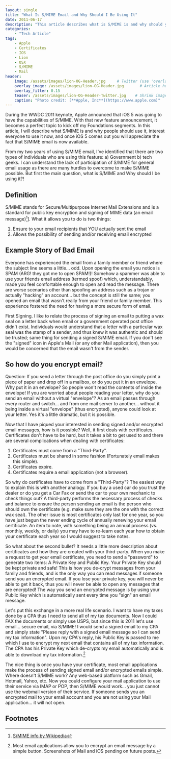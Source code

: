 ```yaml
---
layout: single
title: "What Is S/MIME Email and Why Should I Be Using It"
date: 2011-06-17
description: "This article describes what is S/MIME is and why should you care by giving examples that relate S/MIME to everyday occurrences."
categories:
    - "Tech Article"
tags:
    - Apple
    - Certificates
    - IOS
    - Lion
    - OSX
    - S/MIME
    - Mail
header:
    image: /assets/images/lion-OG-Header.jpg     # Twitter (use 'overlay_image')
    overlay_image: /assets/images/lion-OG-Header.jpg       # Article header at 2048x768
    overlay_filter: 0.15
    teaser: /assets/images/lion-OG-Header-Twitter.jpg    # Shrink image to 575 width
    caption: "Photo credit: [**Apple, Inc**](https://www.apple.com)"
---
```


During the WWDC 2011 keynote, Apple announced that iOS 5 was going to have the capabilities of S/MIME. With that new feature announcement, it becomes a perfect topic to kick off my Foundations segments. In this article, I will describe what S/MIME is and why people should use it, interest everyone to use it now, and once iOS 5 comes out you will appreciate the fact that S/MIME email is now available.

From my two years of using S/MIME email, I've identified that there are two types of individuals who are using this feature: a) Government b) tech geeks. I can understand the lack of participation of S/MIME for general email usage as there are many hurdles to overcome to make S/MIME possible. But first the main question, what is S/MIME and Why should I be using it?!

Definition
---

S/MIME stands for Secure/Multipurpose Internet Mail Extensions and is a standard for public key encryption and signing of MIME data (an email message)[^2]]. What it allows you to do is two things:

1.	Ensure to your email recipients that YOU actually sent the email
2.	Allows the possibility of sending and/or receiving email encrypted

Example Story of Bad Email
---

Everyone has experienced the email from a family member or friend where the subject line seems a little... odd. Upon opening the email you notice is SPAM (ARG! they got me to open SPAM!)! Somehow a spammer was able to use your friends email address (termed spoof) which, understandably, made you feel comfortable enough to open and read the message. There are worse scenarios other than spoofing an address such as a trojan or actually "hacking" an account... but the concept is still the same; you opened an email that wasn't really from your friend or family member. This experience fostered the need for having a more secure form of email.

First Signing. I like to relate the process of signing an email to putting a wax seal on a letter back when email or a government operated post office didn't exist. Individuals would understand that a letter with a particular wax seal was the stamp of a sender, and thus knew it was authentic and should be trusted; same thing for sending a signed S/MIME email. If you don't see the "signed" icon in Apple's Mail (or any other Mail application), then you would be concerned that the email wasn't from the sender.

So how do you encrypt email?
---
Question: If you send a letter through the post office do you simply print a piece of paper and drop off in a mailbox, or do you put it in an envelope. Why put it in an envelope? So people won't read the contents of inside the envelope! If you are worried about people reading your letter, why do you send an email without a virtual "envelope"? As an email passes through every router and switch... and from one mail server to another... without it being inside a virtual "envelope" (thus encrypted), anyone could look at your letter. Yes it's a little dramatic, but it is possible.

Now that I have piqued your interested in sending signed and/or encrypted email messages, how is it possible? Well, it first deals with certificates. Certificates don't have to be hard, but it takes a bit to get used to and there are several complications when dealing with certificates:

1.  Certificates must come from a "Third-Party".
2.  Certificates must be shared in some fashion (Fortunately email makes this simple).
3.  Certificates expire.
4.  Certificates require a email application (not a browser).

So why do certificates have to come from a "Third-Party"? The easiest way to explain this is with another analogy. If you buy a used car do you trust the dealer or do you get a Car Fax or send the car to your own mechanic to check things out? A third-party performs the necessary process of checks and balance to ensure the person sending an email is the person who should own the certificate (e.g. make sure they are the one with the correct wax seal). The other issue is most certificates only last for one year, so you have just begun the never ending cycle of annually renewing your email certificate. An item to note, with something being an annual process (vs. monthly, weekly, or daily) you may have to re-learn each year how to obtain your certificate each year so I would suggest to take notes.

So what about the second bullet? It needs a little more description about certificates and how they are created with your third-party. When you make a request to get your email certificate, you need to send a "password" to generate two items: A Private Key and Public Key. Your Private Key should be kept private and safe! This is how you de-crypt messages from your family and friends, and is the only way you can read messages if someone send you an encrypted email. If you lose your private key, you will never be able to get it back, thus you will never be able to open any messages that are encrypted! The way you send an encrypted message is by using your Public Key which is automatically sent every time you "sign" an email message.

Let's put this exchange in a more real life scenario. I want to have my taxes done by a CPA thus I need to send all of my tax documents. Now I could FAX the documents or simply use USPS, but since this is 2011 let's use email... secure email, via S/MIME! I would send a signed email to my CPA and simply state "Please reply with a signed email message so I can send my tax information". Upon my CPA's reply, his Public Key is passed to me which I use to encrypt my next email that contains all of my tax information. The CPA has his Private Key which de-crypts my email automatically and is able to download my tax information.[^1]

The nice thing is once you have your certificate, most email applications make the process of sending signed email and/or encrypted emails simple. Where doesn't S/MIME work? Any web-based platform such as Gmail, Hotmail, Yahoo, etc. Now you could configure your mail application to use their service via IMAP or POP, then S/MIME would work... you just cannot use the webmail version of their service. If someone sends you an encrypted mail to your email account and you are not using your Mail application... it will not open.

Footnotes
---

[^1]: Most email applications allow you to encrypt an email message by a simple button. Screenshots of Mail and iOS pending on future posts.
[^2]: <a href="https://en.wikipedia.org/wiki/S/MIME">S/MIME info by Wikipedia</a>
